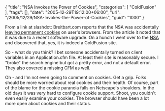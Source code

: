 {
	"title": "NSA Invokes the Power of Cookies",
	"categories": [
		"ColdFusion"
	],
	"tags": [],
	"date": "2005-12-29T19:12:00+06:00",
	"url": "/2005/12/29/NSA-Invokes-the-Power-of-Cookies",
	"guid": "1000"
}

From a link at slashdot: Breitbart.com reports that the NSA was accidentally <a href="http://www.breitbart.com/news/2005/12/28/D8EPGENO2.html">leaving permanent cookies</a> on user's browsers. From the article it noted that it was due to a recent software upgrade. On a hunch I went over to the <a href="http://www.nsa.gov">NSA</a> and discovered that, yes, it is indeed a ColdFusion site. 

So - what do you think? I bet someone accidentally turned on client variables in an Application.cfm file. At least their site is reasonably secure. I "broke" the search engine but got a pretty error, and not a default error. They also covered a missing CFM as well. 

Oh - and I'm not even going to comment on cookies. Get a grip. Folks should be more worried about real cookies and their health. Of course, part of the blame for the cookie paranoia falls on Netscape's shoulders. In the old days it was very hard to configure cookie support. Shoot, you couldn't even easily examine your cookies. The browser should have been a lot more open about cookies and their status.